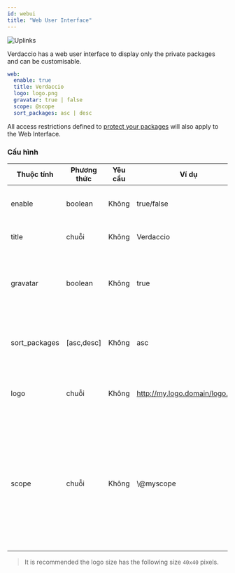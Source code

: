 ```yaml
---
id: webui
title: "Web User Interface"
---
```

![Uplinks](https://user-images.githubusercontent.com/558752/52916111-fa4ba980-32db-11e9-8a64-f4e06eb920b3.png)

Verdaccio has a web user interface to display only the private packages and can be customisable.

```yaml
web:
  enable: true
  title: Verdaccio
  logo: logo.png
  gravatar: true | false
  scope: @scope
  sort_packages: asc | desc
```

All access restrictions defined to [protect your packages](protect-your-dependencies.md) will also apply to the Web Interface.

### Cấu hình

| Thuộc tính    | Phương thức | Yêu cầu | Ví dụ                          | Hỗ trợ   | Miêu tả                                                                                                                                              |
| ------------- | ----------- | ------- | ------------------------------ | -------- | ---------------------------------------------------------------------------------------------------------------------------------------------------- |
| enable        | boolean     | Không   | true/false                     | tất cả   | allow to display the web interface                                                                                                                   |
| title         | chuỗi       | Không   | Verdaccio                      | tất cả   | HTML head title description                                                                                                                          |
| gravatar      | boolean     | Không   | true                           | `>v4` | Gravatars will be generated under the hood if this property is enabled                                                                               |
| sort_packages | [asc,desc]  | Không   | asc                            | `>v4` | By default private packages are sorted by ascending                                                                                                  |
| logo          | chuỗi       | Không   | http://my.logo.domain/logo.png | tất cả   | a URI where logo is located (header logo)                                                                                                            |
| scope         | chuỗi       | Không   | \\@myscope                   | tất cả   | If you're using this registry for a specific module scope, specify that scope to set it in the webui instructions header (note: escape @ with \\@) |

> It is recommended the logo size has the following size `40x40` pixels.